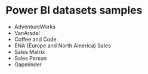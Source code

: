 # Power BI datasets samples
* AdventureWorks
* VanArsdel
* Coffee and Code
* ENA (Europe and North America) Sales
* Sales Matrix
* Sales Person
* Gapminder
